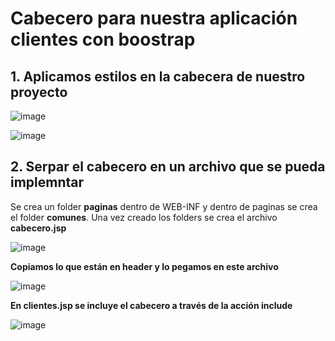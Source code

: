 # Cabecero para nuestra aplicación clientes con boostrap

## 1. Aplicamos estilos en la cabecera de nuestro proyecto

![image](https://user-images.githubusercontent.com/31961588/185756427-fa24b860-30e6-463f-9cbf-a05ec1772d5c.png)

![image](https://user-images.githubusercontent.com/31961588/185756435-a649201c-83ba-41a7-ba72-4ab4d0bc13bd.png)

## 2. Serpar el cabecero en un archivo que se pueda implemntar

Se crea un folder **paginas** dentro de WEB-INF y dentro de paginas se crea el folder **comunes**. Una vez creado los folders se crea el archivo **cabecero.jsp** 

![image](https://user-images.githubusercontent.com/31961588/185756698-3755b68c-a5be-45e4-8a9c-da951e9fd4b0.png)

**Copiamos lo que están en header y lo pegamos en este archivo**

![image](https://user-images.githubusercontent.com/31961588/185756858-cfe86dc8-2c20-4ac2-8421-3af4f5fb1b0d.png)

**En clientes.jsp se incluye el cabecero a través de la acción include**


![image](https://user-images.githubusercontent.com/31961588/185756932-c0ef4dcd-d466-414f-898c-04233c90e9b0.png)
